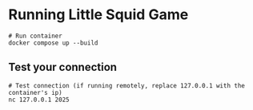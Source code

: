 # Running Little Squid Game

```
# Run container
docker compose up --build
```

## Test your connection

```
# Test connection (if running remotely, replace 127.0.0.1 with the container's ip)
nc 127.0.0.1 2025
```
